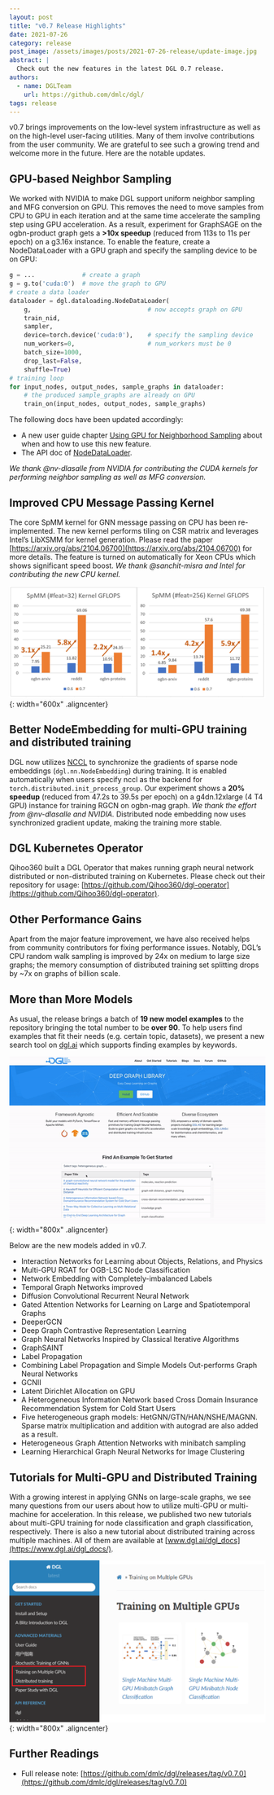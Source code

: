 ```yaml
---
layout: post
title: "v0.7 Release Highlights"
date: 2021-07-26
category: release
post_image: /assets/images/posts/2021-07-26-release/update-image.jpg
abstract: |
  Check out the new features in the latest DGL 0.7 release.
authors:
  - name: DGLTeam
    url: https://github.com/dmlc/dgl/
tags: release
---
```


v0.7 brings improvements on the low-level system infrastructure as well as on
the high-level user-facing utilities. Many of
them involve contributions from the user community. We are grateful to see such
a growing trend and welcome more in the future. Here are the notable
updates.

GPU-based Neighbor Sampling
---

We worked with NVIDIA to make DGL support uniform neighbor sampling and MFG
conversion on GPU. This removes the need to move samples from CPU to GPU in
each iteration and at the same time accelerate the sampling step using GPU
acceleration. As a result, experiment for GraphSAGE on the ogbn-product graph
gets a **>10x speedup** (reduced from 113s to 11s per epoch) on a g3.16x
instance. To enable the feature, create a NodeDataLoader with a GPU graph and
specify the sampling device to be on GPU:

```python
g = ...             # create a graph
g = g.to('cuda:0')  # move the graph to GPU
# create a data loader
dataloader = dgl.dataloading.NodeDataLoader(
    g,                                # now accepts graph on GPU
    train_nid,
    sampler,
    device=torch.device('cuda:0'),    # specify the sampling device
    num_workers=0,                    # num_workers must be 0
    batch_size=1000,
    drop_last=False,
    shuffle=True)
# training loop
for input_nodes, output_nodes, sample_graphs in dataloader:
    # the produced sample_graphs are already on GPU
    train_on(input_nodes, output_nodes, sample_graphs)
```

The following docs have been updated accordingly:

* A new user guide chapter [Using GPU for Neighborhood
  Sampling](https://www.dgl.ai/dgl_docs/guide/minibatch-gpu-sampling.html) about when
  and how to use this new feature.
* The API doc of [NodeDataLoader](https://www.dgl.ai/dgl_docs/api/python/dgl.dataloading.html#dgl.dataloading.pytorch.NodeDataLoader).

*We thank @nv-dlasalle from NVIDIA for contributing the CUDA kernels for
performing neighbor sampling as well as MFG conversion.*

Improved CPU Message Passing Kernel
---

The core SpMM kernel for GNN message passing on CPU has been re-implemented.
The new kernel performs tiling on CSR matrix and leverages Intel’s LibXSMM for
kernel generation.  Please read the paper
[https://arxiv.org/abs/2104.06700](https://arxiv.org/abs/2104.06700) for more
details. The feature is turned on automatically for Xeon CPUs which shows significant
speed boost. *We thank @sanchit-misra and Intel for contributing the new CPU kernel.*

![cpu_kernel](/assets/images/posts/2021-07-26-release/cpu_kernel.png){: width="600x" .aligncenter}

Better NodeEmbedding for multi-GPU training and distributed training
---

DGL now utilizes [NCCL](https://developer.nvidia.com/nccl) to synchronize the
gradients of sparse node embeddings (`dgl.nn.NodeEmbedding`) during training. It
is enabled automatically when users specify nccl as the backend for
`torch.distributed.init_process_group`. Our experiment shows a **20% speedup**
(reduced from 47.2s to 39.5s per epoch) on a g4dn.12xlarge (4 T4 GPU) instance
for training RGCN on ogbn-mag graph. *We thank the effort from @nv-dlasalle and
NVIDIA.* Distributed node embedding now uses synchronized gradient update,
making the training more stable.

DGL Kubernetes Operator
---

Qihoo360 built a DGL Operator that makes running graph neural network
distributed or non-distributed training on Kubernetes. Please check out their
repository for usage: [https://github.com/Qihoo360/dgl-operator](https://github.com/Qihoo360/dgl-operator).

Other Performance Gains
---

Apart from the major feature improvement, we have also received helps from
community contributors for fixing performance issues. Notably, DGL’s CPU random
walk sampling is improved by 24x on medium to large size graphs; the memory
consumption of distributed training set splitting drops by ~7x on graphs of
billion scale.

More than More Models
---

As usual, the release brings a batch of **19 new model examples** to the
repository bringing the total number to be **over 90**. To help users find examples
that fit their needs (e.g. certain topic, datasets), we present a new search
tool on [dgl.ai](https://www.dgl.ai/) which supports finding examples by
keywords.

![search](/assets/images/posts/2021-07-26-release/0.7-high.gif){: width="800x" .aligncenter}

Below are the new models added in v0.7.

* Interaction Networks for Learning about Objects, Relations, and Physics
* Multi-GPU RGAT for OGB-LSC Node Classification
* Network Embedding with Completely-imbalanced Labels
* Temporal Graph Networks improved
* Diffusion Convolutional Recurrent Neural Network
* Gated Attention Networks for Learning on Large and Spatiotemporal Graphs
* DeeperGCN
* Deep Graph Contrastive Representation Learning
* Graph Neural Networks Inspired by Classical Iterative Algorithms
* GraphSAINT
* Label Propagation
* Combining Label Propagation and Simple Models Out-performs Graph Neural Networks
* GCNII
* Latent Dirichlet Allocation on GPU
* A Heterogeneous Information Network based Cross Domain Insurance Recommendation System for Cold Start Users
* Five heterogeneous graph models: HetGNN/GTN/HAN/NSHE/MAGNN.  Sparse matrix
  multiplication and addition with autograd are also added as a result.
* Heterogeneous Graph Attention Networks with minibatch sampling 
* Learning Hierarchical Graph Neural Networks for Image Clustering

Tutorials for Multi-GPU and Distributed Training
---

With a growing interest in applying GNNs on large-scale graphs, we see many
questions from our users about how to utilize multi-GPU or multi-machine for
acceleration. In this release, we published two new tutorials about multi-GPU
training for node classification and graph classification, respectively. There
is also a new tutorial about distributed training across multiple machines. All
of them are available at [www.dgl.ai/dgl_docs](https://www.dgl.ai/dgl_docs/).

![tutorial](/assets/images/posts/2021-07-26-release/multi-gpu-tut.png){: width="800x" .aligncenter}

Further Readings
---

* Full release note: [https://github.com/dmlc/dgl/releases/tag/v0.7.0](https://github.com/dmlc/dgl/releases/tag/v0.7.0)
